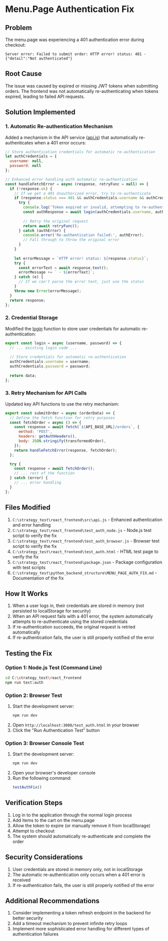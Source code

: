 # Menu.Page Authentication Fix

## Problem
The menu.page was experiencing a 401 authentication error during checkout:
```
Server error: Failed to submit order: HTTP error! status: 401 - {"detail":"Not authenticated"}
```

## Root Cause
The issue was caused by expired or missing JWT tokens when submitting orders. The frontend was not automatically re-authenticating when tokens expired, leading to failed API requests.

## Solution Implemented

### 1. Automatic Re-authentication Mechanism
Added a mechanism in the API service ([api.js](file:///C:/strategy_test/react_frontend/src/api.js)) that automatically re-authenticates when a 401 error occurs:

```javascript
// Store authentication credentials for automatic re-authentication
let authCredentials = {
  username: null,
  password: null
};

// Enhanced error handling with automatic re-authentication
const handleFetchError = async (response, retryFunc = null) => {
  if (!response.ok) {
    // If we get a 401 Unauthorized error, try to re-authenticate
    if (response.status === 401 && authCredentials.username && authCredentials.password && retryFunc) {
      try {
        console.log('Token expired or invalid, attempting to re-authenticate...');
        const authResponse = await login(authCredentials.username, authCredentials.password);
        
        // Retry the original request
        return await retryFunc();
      } catch (authError) {
        console.error('Re-authentication failed:', authError);
        // Fall through to throw the original error
      }
    }
    
    let errorMessage = `HTTP error! status: ${response.status}`;
    try {
      const errorText = await response.text();
      errorMessage += ` - ${errorText}`;
    } catch (e) {
      // If we can't parse the error text, just use the status
    }
    throw new Error(errorMessage);
  }
  return response;
};
```

### 2. Credential Storage
Modified the [login](file:///C:/strategy_test/react_frontend/src/api.js#L897-L926) function to store user credentials for automatic re-authentication:

```javascript
export const login = async (username, password) => {
  // ... existing login code ...
  
  // Store credentials for automatic re-authentication
  authCredentials.username = username;
  authCredentials.password = password;
  
  return data;
};
```

### 3. Retry Mechanism for API Calls
Updated key API functions to use the retry mechanism:

```javascript
export const submitOrder = async (orderData) => {
  // Define the fetch function for retry purposes
  const fetchOrder = async () => {
    const response = await fetch(`${API_BASE_URL}/orders`, {
      method: 'POST',
      headers: getAuthHeaders(),
      body: JSON.stringify(transformedOrder),
    });
    return handleFetchError(response, fetchOrder);
  };

  try {
    const response = await fetchOrder();
    // ... rest of the function
  } catch (error) {
    // ... error handling
  }
};
```

## Files Modified

1. `C:\strategy_test\react_frontend\src\api.js` - Enhanced authentication and error handling
2. `C:\strategy_test\react_frontend\test_auth_node.js` - Node.js test script to verify the fix
3. `C:\strategy_test\react_frontend\test_auth_browser.js` - Browser test script to verify the fix
4. `C:\strategy_test\react_frontend\test_auth.html` - HTML test page to verify the fix
5. `C:\strategy_test\react_frontend\package.json` - Package configuration with test scripts
6. `C:\strategy_test\python_backend_structure\MENU_PAGE_AUTH_FIX.md` - Documentation of the fix

## How It Works

1. When a user logs in, their credentials are stored in memory (not persisted to localStorage for security)
2. When an API request fails with a 401 error, the system automatically attempts to re-authenticate using the stored credentials
3. If re-authentication succeeds, the original request is retried automatically
4. If re-authentication fails, the user is still properly notified of the error

## Testing the Fix

### Option 1: Node.js Test (Command Line)
```bash
cd C:\strategy_test\react_frontend
npm run test:auth
```

### Option 2: Browser Test
1. Start the development server:
   ```bash
   npm run dev
   ```
2. Open `http://localhost:3000/test_auth.html` in your browser
3. Click the "Run Authentication Test" button

### Option 3: Browser Console Test
1. Start the development server:
   ```bash
   npm run dev
   ```
2. Open your browser's developer console
3. Run the following command:
   ```javascript
   testAuthFix()
   ```

## Verification Steps

1. Log in to the application through the normal login process
2. Add items to the cart on the menu.page
3. Allow the token to expire (or manually remove it from localStorage)
4. Attempt to checkout
5. The system should automatically re-authenticate and complete the order

## Security Considerations

1. User credentials are stored in memory only, not in localStorage
2. The automatic re-authentication only occurs when a 401 error is received
3. If re-authentication fails, the user is still properly notified of the error

## Additional Recommendations

1. Consider implementing a token refresh endpoint in the backend for better security
2. Add a timeout mechanism to prevent infinite retry loops
3. Implement more sophisticated error handling for different types of authentication failures